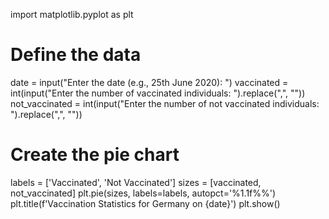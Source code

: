 import matplotlib.pyplot as plt

# Define the data
date = input("Enter the date (e.g., 25th June 2020): ")
vaccinated = int(input("Enter the number of vaccinated individuals: ").replace(",", ""))
not_vaccinated = int(input("Enter the number of not vaccinated individuals: ").replace(",", ""))

# Create the pie chart
labels = ['Vaccinated', 'Not Vaccinated']
sizes = [vaccinated, not_vaccinated]
plt.pie(sizes, labels=labels, autopct='%1.1f%%')
plt.title(f'Vaccination Statistics for Germany on {date}')
plt.show()

